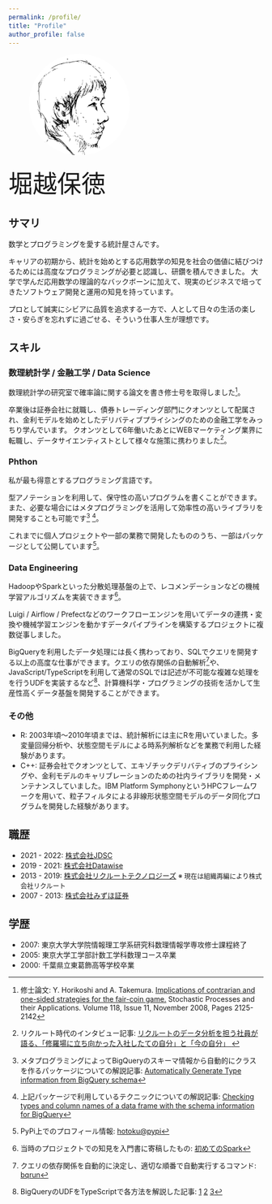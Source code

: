 ```yaml
---
permalink: /profile/
title: "Profile"
author_profile: false
---
```


<figure >
    <img
        style="border-radius: 50%; max-width: 200px"
        src="/assets/images/bio-photo.png" alt="face of author">
</figure>

<div style="font-size: 3rem">
堀越保徳
</div>

## サマリ

数学とプログラミングを愛する統計屋さんです。

キャリアの初期から、統計を始めとする応用数学の知見を社会の価値に結びつけるためには高度なプログラミングが必要と認識し、研鑽を積んできました。
大学で学んだ応用数学の理論的なバックボーンに加えて、現実のビジネスで培ってきたソフトウェア開発と運用の知見を持っています。

プロとして誠実にシビアに品質を追求する一方で、人として日々の生活の楽しさ・安らぎを忘れずに過ごせる、そういう仕事人生が理想です。

## スキル

### 数理統計学 / 金融工学 / Data Science

数理統計学の研究室で確率論に関する論文を書き修士号を取得しました[^1]。

卒業後は証券会社に就職し、債券トレーディング部門にクオンツとして配属され、金利モデルを始めとしたデリバティブプライシングのための金融工学をみっちり学んでいます。
クオンツとして6年働いたあとにWEBマーケティング業界に転職し、データサイエンティストとして様々な施策に携わりました[^8]。

### Phthon

私が最も得意とするプログラミング言語です。

型アノテーションを利用して、保守性の高いプログラムを書くことができます。また、必要な場合にはメタプログラミングを活用して効率性の高いライブラリを開発することも可能です[^2] [^3]。

これまでに個人プロジェクトや一部の業務で開発したもののうち、一部はパッケージとして公開しています[^4]。

### Data Engineering

HadoopやSparkといった分散処理基盤の上で、レコメンデーションなどの機械学習アルゴリズムを実装できます[^5]。

Luigi / Airflow / Prefectなどのワークフローエンジンを用いてデータの連携・変換や機械学習エンジンを動かすデータパイプラインを構築するプロジェクトに複数従事しました。

BigQueryを利用したデータ処理には長く携わっており、SQLでクエリを開発する以上の高度な仕事ができます。クエリの依存関係の自動解析[^6]や、JavaScript/TypeScriptを利用して通常のSQLでは記述が不可能な複雑な処理をを行うUDFを実装するなど[^7]、計算機科学・プログラミングの技術を活かして生産性高くデータ基盤を開発することができます。

### その他

- R: 2003年頃〜2010年頃までは、統計解析には主にRを用いていました。多変量回帰分析や、状態空間モデルによる時系列解析などを業務で利用した経験があります。
- C++: 証券会社でクオンツとして、エキゾチックデリバティブのプライシングや、金利モデルのキャリブレーションのための社内ライブラリを開発・メンテナンスしていました。IBM Platform SymphonyというHPCフレームワークを用いて、粒子フィルタによる非線形状態空間モデルのデータ同化プログラムを開発した経験があります。

## 職歴
- 2021 - 2022: [株式会社JDSC](https://jdsc.ai/)
- 2019 - 2021: [株式会社Datawise](https://www.datawise.co.jp/)
- 2013 - 2019: [株式会社リクルートテクノロジーズ](https://www.recruit.co.jp/) <span style="font-size: 0.8rem">※ 現在は組織再編により株式会社リクルート</span>
- 2007 - 2013: [株式会社みずほ証券](https://www.mizuho-sc.com/index.html)

## 学歴
- 2007: 東京大学大学院情報理工学系研究科数理情報学専攻修士課程終了
- 2005: 東京大学工学部計数工学科数理コース卒業
- 2000: 千葉県立東葛飾高等学校卒業

[^1]: 修士論文: Y. Horikoshi and A. Takemura. [Implications of contrarian and one-sided strategies for the fair-coin game.]((https://www.sciencedirect.com/science/article/pii/S0304414907002013))  Stochastic Processes and their Applications. Volume 118, Issue 11, November 2008, Pages 2125-2142

[^2]: メタプログラミングによってBigQueryのスキーマ情報から自動的にクラスを作るパッケージについての解説記事: [Automatically Generate Type information from BigQuery schema](https://medium.com/towardsdev/automatically-generate-type-information-from-bigquery-schema-4beaa53d8d3d)

[^3]: 上記パッケージで利用しているテクニックについての解説記事: [Checking types and column names of a data frame with the schema information for BigQuery](https://medium.com/towardsdev/checking-types-and-column-names-of-a-data-frame-with-the-schema-information-for-bigquery-84382b2b57ff)

[^4]: PyPi上でのプロフィール情報: [hotoku@pypi](https://pypi.org/user/hotoku/)

[^5]: 当時のプロジェクトでの知見を入門書に寄稿したもの: [初めてのSpark](https://www.oreilly.co.jp/books/9784873117348/)

[^6]: クエリの依存関係を自動的に決定し、適切な順番で自動実行するコマンド: [bqrun](https://pypi.org/project/bqrun/)

[^7]: BigQueryのUDFをTypeScriptで各方法を解説した記事: [1](https://qiita.com/hotoku/items/73a1cc037ecd588042ec) [2](https://qiita.com/hotoku/items/4d666c704a25ea9850cd) [3](https://qiita.com/hotoku/items/f9754501021bda169b50)

[^8]: リクルート時代のインタビュー記事: [リクルートのデータ分析を担う社員が語る、「修羅場に立ち向かった入社したての自分」と「今の自分」 ](https://logmi.jp/business/articles/134751)
